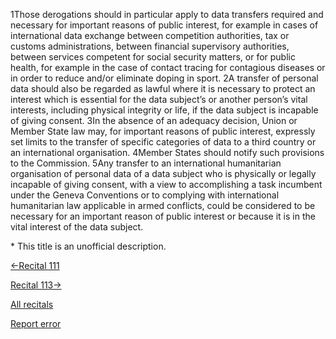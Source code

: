 
1Those derogations should in particular apply to data transfers required and necessary for important reasons of public interest, for example in cases of international data exchange between competition authorities, tax or customs administrations, between financial supervisory authorities, between services competent for social security matters, or for public health, for example in the case of contact tracing for contagious diseases or in order to reduce and/or eliminate doping in sport. 2A transfer of personal data should also be regarded as lawful where it is necessary to protect an interest which is essential for the data subject’s or another person’s vital interests, including physical integrity or life, if the data subject is incapable of giving consent. 3In the absence of an adequacy decision, Union or Member State law may, for important reasons of public interest, expressly set limits to the transfer of specific categories of data to a third country or an international organisation. 4Member States should notify such provisions to the Commission. 5Any transfer to an international humanitarian organisation of personal data of a data subject who is physically or legally incapable of giving consent, with a view to accomplishing a task incumbent under the Geneva Conventions or to complying with international humanitarian law applicable in armed conflicts, could be considered to be necessary for an important reason of public interest or because it is in the vital interest of the data subject.


\* This title is an unofficial description.




[←Recital 111](https://gdpr-info.eu/recitals/no-111/ "111 - Exceptions for Certain Cases of International Transfers")


[Recital 113→](https://gdpr-info.eu/recitals/no-113/ "113 - Transfers Qualified as Not Repetitive and that Only Concern a Limited Number of Data Subjects")


[All recitals](https://gdpr-info.eu/recitals/)

[Report error](https://gdpr-info.eu/gf/?TB_iframe=true&height=306 "Your message")

